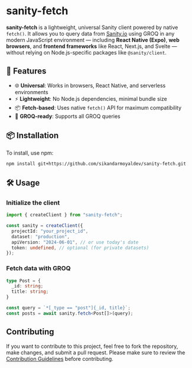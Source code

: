 # sanity-fetch

**sanity-fetch** is a lightweight, universal Sanity client powered by native `fetch()`. It allows you to query data from [Sanity.io](https://www.sanity.io) using GROQ in any modern JavaScript environment — including **React Native (Expo)**, **web browsers**, and **frontend frameworks** like React, Next.js, and Svelte — without relying on Node.js-specific packages like `@sanity/client`.

## 🚀 Features

- 🌐 **Universal**: Works in browsers, React Native, and serverless environments
- ⚡ **Lightweight**: No Node.js dependencies, minimal bundle size
- 📦 **Fetch-based**: Uses native `fetch()` API for maximum compatibility
- 🧠 **GROQ-ready**: Supports all GROQ queries

## 📦 Installation

To install, use npm:

```bash
npm install git+https://github.com/sikandarmoyaldev/sanity-fetch.git
```

## 🛠️ Usage

### Initialize the client

```ts
import { createClient } from "sanity-fetch";

const sanity = createClient({
  projectId: "your_project_id",
  dataset: "production",
  apiVersion: "2024-06-01", // or use today's date
  token: undefined, // optional (for private datasets)
});
```

### Fetch data with GROQ

```ts
type Post = {
  _id: string;
  title: string;
}

const query = `*[_type == "post"]{_id, title}`;
const posts = await sanity.fetch<Post[]>(query);
```

## Contributing

If you want to contribute to this project, feel free to fork the repository, make changes, and submit a pull request. Please make sure to review the [Contribution Guidelines](CONTRIBUTING.md) before contributing.
